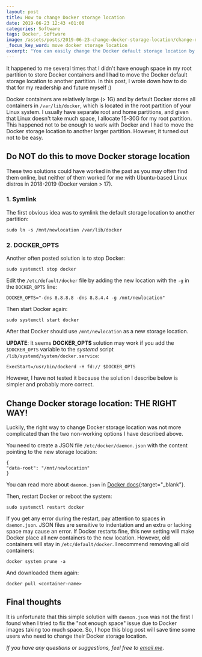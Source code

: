 ```yaml
---
layout: post
title: How to change Docker storage location
date: 2019-06-23 12:43 +01:00
categories: Software
tags: Docker, Software
image: /assets/posts/2019-06-23-change-docker-storage-location/change-docker-storage-location_thumbnail.jpeg
_focus_key_word: move docker storage location
excerpt: "You can easily change the Docker default storage location by creating the daemon.json file and pointing to another location in that file."
---
```


It happened to me several times that I didn't have enough space in my root partition to store Docker containers and I had to move the Docker default storage location to another partition. In this post, I wrote down how to do that for my readership and future myself :)

Docker containers are relatively large (> 1G) and by default Docker stores all containers in `/var/lib/docker`, which is located in the root partition of your Linux system. I usually have separate root and home partitions, and given that Linux doesn't take much space, I allocate 15-30G for my root partition. This happened not to be enough to work with Docker and I had to move the Docker storage location to another larger partition. However, it turned out not to be easy. 

## Do NOT do this to move Docker storage location

These two solutions could have worked in the past as you may often find them online, but neither of them worked for me with Ubuntu-based Linux distros in 2018-2019 (Docker version > 17).

### 1. Symlink

The first obvious idea was to symlink the default storage location to another partition: 
```
sudo ln -s /mnt/newlocation /var/lib/docker
```

### 2. DOCKER_OPTS

Another often posted solution is to stop Docker:
```
sudo systemctl stop docker
```

Edit the `/etc/default/docker` file by adding the new location with the `-g` in the `DOCKER_OPTS` line:
```
DOCKER_OPTS="-dns 8.8.8.8 -dns 8.8.4.4 -g /mnt/newlocation"
```

Then start Docker again:
```
sudo systemctl start docker
```

After that Docker should use `/mnt/newlocation` as a new storage location.

**UPDATE**: It seems **DOCKER_OPTS** solution may work if you add the `$DOCKER_OPTS` variable to the *systemd* script `/lib/systemd/system/docker.service`:
```
ExecStart=/usr/bin/dockerd -H fd:// $DOCKER_OPTS
```
However, I have not tested it because the solution I describe below is simpler and probably more correct.

## Change Docker storage location: THE RIGHT WAY!

Luckily, the right way to change Docker storage location was not more complicated than the two non-working options I have described above.

You need to create a JSON file `/etc/docker/daemon.json` with the content pointing to the new storage location:

```
{
"data-root": "/mnt/newlocation"
}
```

You can read more about `daemon.json` in [Docker docs](https://docs.docker.com/config/daemon/#docker-daemon-directory){:target="_blank"}.

Then, restart Docker or reboot the system:

```
sudo systemctl restart docker
```

If you get any error during the restart, pay attention to spaces in `daemon.json`. JSON files are sensitive to indentation and an extra or lacking space may cause an error. If Docker restarts fine, this new setting will make Docker place all new containers to the new location. However, old containers will stay in `/etc/default/docker`. I recommend removing all old containers:
```
docker system prune -a
```
And downloaded them again:
```
docker pull <container-name>
```

## Final thoughts

It is unfortunate that this simple solution with `daemon.json` was not the first I found when I tried to fix the "not enough space" issue due to Docker images taking too much space. So, I hope this blog post will save time some users who need to change their Docker storage location. 

*If you have any questions or suggestions, feel free to [email me](mailto:dmytro.kryvokhyzha@evobio.eu)*.

